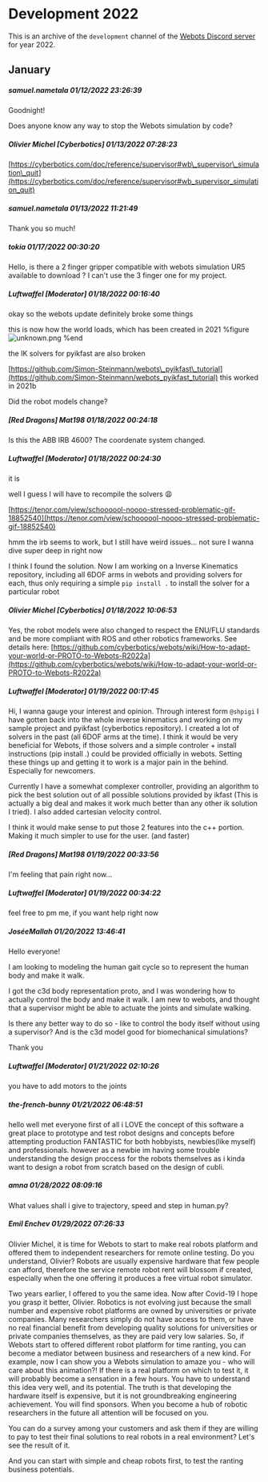 # Development 2022

This is an archive of the `development` channel of the [Webots Discord server](https://discordapp.com/invite/nTWbN9m) for year 2022.

## January

##### samuel.nametala 01/12/2022 23:26:39
Goodnight!



Does anyone know any way to stop the Webots simulation by code?

##### Olivier Michel [Cyberbotics] 01/13/2022 07:28:23
[https://cyberbotics.com/doc/reference/supervisor#wb\_supervisor\_simulation\_quit](https://cyberbotics.com/doc/reference/supervisor#wb_supervisor_simulation_quit)

##### samuel.nametala 01/13/2022 11:21:49
Thank you so much!

##### tokia 01/17/2022 00:30:20
Hello, is there a 2 finger gripper compatible with webots simulation UR5 available to download ? I can't use the 3 finger one for my project.

##### Luftwaffel [Moderator] 01/18/2022 00:16:40
okay so the webots update definitely broke some things


this is now how the world loads, which has been created in 2021
%figure
![unknown.png](https://cdn.discordapp.com/attachments/565155651395780609/932790761718698014/unknown.png)
%end


the IK solvers for pyikfast are also broken


[https://github.com/Simon-Steinmann/webots\_pyikfast\_tutorial](https://github.com/Simon-Steinmann/webots_pyikfast_tutorial) this worked in 2021b


Did the robot models change?

##### [Red Dragons] Mat198 01/18/2022 00:24:18
Is this the ABB IRB 4600? The coordenate system changed.

##### Luftwaffel [Moderator] 01/18/2022 00:24:30
it is


well I guess I will have to recompile the solvers 😩


[https://tenor.com/view/schoooool-noooo-stressed-problematic-gif-18852540](https://tenor.com/view/schoooool-noooo-stressed-problematic-gif-18852540)


hmm the irb seems to work, but I still have weird issues... not sure I wanna dive super deep in right now


I think I found the solution. Now I am working on a Inverse Kinematics repository, including all 6DOF arms in webots and providing solvers for each, thus only requiring a simple `pip install .` to install the solver for a particular robot

##### Olivier Michel [Cyberbotics] 01/18/2022 10:06:53
Yes, the robot models were also changed to respect the ENU/FLU standards and be more compliant with ROS and other robotics frameworks. See details here: [https://github.com/cyberbotics/webots/wiki/How-to-adapt-your-world-or-PROTO-to-Webots-R2022a](https://github.com/cyberbotics/webots/wiki/How-to-adapt-your-world-or-PROTO-to-Webots-R2022a)

##### Luftwaffel [Moderator] 01/19/2022 00:17:45
Hi, I wanna gauge your interest and opinion. Through interest form `@shpigi` I have gotten back into the whole inverse kinematics and working on my sample project and pyikfast (cyberbotics repository). I created a lot of solvers in the past (all 6DOF arms at the time). I think it would be very beneficial for Webots, if those solvers and a simple controler + install instructions (pip install .) could be provided officially in webots. Setting these things up and getting it to work is a major pain in the behind. Especially for newcomers.


Currently I have a somewhat complexer controller, providing an algorithm to pick the best solution out of all possible solutions provided by ikfast (This is actually a big deal and makes it work much better than any other ik solution I tried). I also added cartesian velocity control.


I think it would make sense to put those 2 features into the c++ portion. Making it much simpler to use for the user. (and faster)

##### [Red Dragons] Mat198 01/19/2022 00:33:56
I'm feeling that pain right now...

##### Luftwaffel [Moderator] 01/19/2022 00:34:22
feel free to pm me, if you want help right now

##### JoséeMallah 01/20/2022 13:46:41
Hello everyone!

I am looking to modeling the human gait cycle so to represent the human body and make it walk.

I got the c3d body representation proto, and I was wondering how to actually control the body and make it walk. I am new to webots, and thought that a supervisor might be able to actuate the joints and simulate walking.

Is there any better way to do so - like to control the body itself without using a supervisor? And is the c3d model good for biomechanical simulations?

Thank you

##### Luftwaffel [Moderator] 01/21/2022 02:10:26
you have to add motors to the joints

##### the-french-bunny 01/21/2022 06:48:51
hello well met everyone first of all i LOVE the concept of this software a great place to prototype and test robot designs and concepts before attempting production FANTASTIC for both hobbyists, newbies(like myself) and professionals. however as a newbie im having some trouble understanding the design proccess for the robots themselves as i kinda want to design a robot from scratch based on the design of cubli.

##### amna 01/28/2022 08:09:16
What values shall i give to trajectory, speed and step in human.py?

##### Emil Enchev 01/29/2022 07:26:33
Olivier Michel, it is time for Webots to start to make real robots platform and offered them to independent researchers for remote online testing. Do you understand, Olivier? Robots are usually expensive hardware that few people can afford, therefore the service remote robot rent will blossom if created, especially when the one offering it produces a free virtual robot simulator.


Two years earlier, I offered to you the same idea. Now after Covid-19 I hope you grasp it better, Olivier. Robotics is not evolving just because the small number and expensive robot platforms are owned by universities or private companies. Many researchers simply do not have access to them, or have no real financial benefit from developing quality solutions for universities or private companies themselves, as they are paid very low salaries. So, if Webots start to offered different robot platform for time ranting, you can become a mediator between business and researchers of a new kind. For example, now I can show you a Webots simulation to amaze you - who will care about this animation?! If there is a real platform on which to test it, it will probably become a sensation in a few hours. You have to understand this idea very well, and its potential. The truth is that developing the hardware itself is expensive, but it is not groundbreaking engineering achievement. You will find sponsors. When you become a hub of robotic researchers in the future all attention will be focused on you.


You can do a survey among your customers and ask them if they are willing to pay to test their final solutions to real robots in a real environment? Let's see the result of it.


And you can start with simple and cheap robots first, to test the ranting business potentials.

